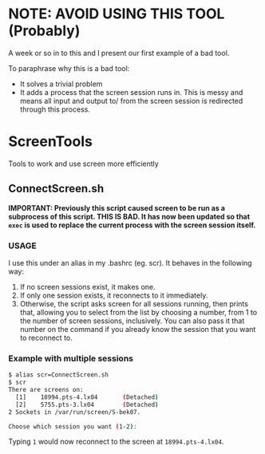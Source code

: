 NOTE: AVOID USING THIS TOOL (Probably)
========
A week or so in to this and I present our first example of a bad tool.

To paraphrase why this is a bad tool:

- It solves a trivial problem
- It adds a process that the screen session runs in.  This is messy and means all input and output to/ from the screen session is redirected through this process.


ScreenTools
===========

Tools to work and use screen more efficiently

## ConnectScreen.sh 
**IMPORTANT:  Previously this script caused screen to be run as a subprocess of this script. THIS IS BAD. 
It has now been updated so that `exec` is used to replace the current process with the screen session itself.**

### USAGE
I use this under an alias in my .bashrc (eg. scr).
It behaves in the following way:

1. If no screen sessions exist, it makes one.
2. If only one session exists, it reconnects to it immediately.
3. Otherwise, the script asks screen for all sessions running, then prints that, allowing you to select from the list
by choosing a number, from 1 to the number of screen sessions, inclusively.
You can also pass it that number on the command if you already know the session that you want to reconnect to.

### Example with multiple sessions
```bash
$ alias scr=ConnectScreen.sh
$ scr
There are screens on:
  [1]    18994.pts-4.lx04       (Detached)
  [2]    5755.pts-3.lx04        (Detached)
2 Sockets in /var/run/screen/S-bek07.

Choose which session you want (1-2): 
```
Typing `1` would now reconnect to the screen at `18994.pts-4.lx04`.
